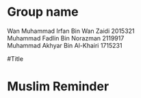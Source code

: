 # Group name 
Wan Muhammad Irfan Bin Wan Zaidi 2015321 <br>
Muhammad Fadlin Bin Norazman 2119917 <br>
Muhammad Akhyar Bin Al-Khairi 1715231 <br>

#Title
<h1>Muslim Reminder</h1>
